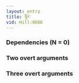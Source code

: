 ```yaml
---
layout: entry
title: སྙོར་
vid: Hill:0666
---
```

### Dependencies (N = 0)


### Two overt arguments


### Three overt arguments
